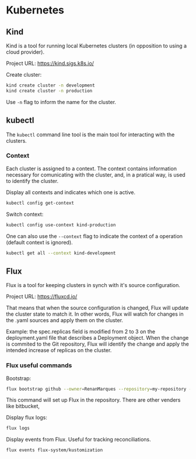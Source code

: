 # Kubernetes

## Kind

Kind is a tool for running local Kubernetes clusters (in opposition to using a cloud provider).

Project URL: https://kind.sigs.k8s.io/

Create cluster:
```sh
kind create cluster -n development
kind create cluster -n production
```

Use `-n` flag to inform the name for the cluster.

## kubectl

The `kubectl` command line tool is the main tool for interacting with the clusters.

### Context

Each cluster is assigned to a context. The context contains information necessary for comunicating with the cluster, and, in a pratical way, is used to identify the cluster.

Display all contexts and indicates which one is active.
```sh
kubectl config get-context
```

Switch context:
```sh
kubectl config use-context kind-production
```

One can also use the `--context` flag to indicate the context of a operation (default context is ignored).
```sh
kubectl get all --context kind-development
```

## Flux

Flux is a tool for keeping clusters in synch with it's source configuration.

Project URL: https://fluxcd.io/

That means that when the source configuration is changed, Flux will update the cluster state to match it. In other words, Flux will watch for changes in the .yaml sources and apply them on the cluster.

Example: the spec.replicas field is modified from 2 to 3 on the deployment.yaml file that describes a Deployment object. When the change is commited to the Git repository, Flux will identify the change and apply the intended increase of replicas on the cluster.

### Flux useful commands

Bootstrap:
```sh
flux bootstrap github --owner=RenanMarques --repository=my-repository --path=clusters/development
```
This command will set up Flux in the repository.
There are other venders like bitbucket, 

Display flux logs:
```sh
flux logs
```

Display events from Flux. Useful for tracking reconciliations.
```sh
flux events flux-system/kustomization
```
